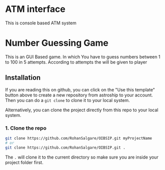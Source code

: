 # ATM interface 
 This is console based ATM system 
 
# Number Guessing Game 
  This is an GUI Based game. In which You have to guess numbers  between 1 to 100  in 5 attempts. According to attempts the will be given to player
## Installation

If you are reading this on github, you can click on the "Use this template" button above to create a new repository from astroship to your account. Then you can do a `git clone` to clone it to your local system.

Alternatively, you can clone the project directly from this repo to your local system.

### 1. Clone the repo

```bash
git clone https://github.com/RohanSalgare/OIBSIP.git myProjectName
# or
git clone https://github.com/RohanSalgare/OIBSIP.git .
```

The `.` will clone it to the current directory so make sure you are inside your project folder first.
